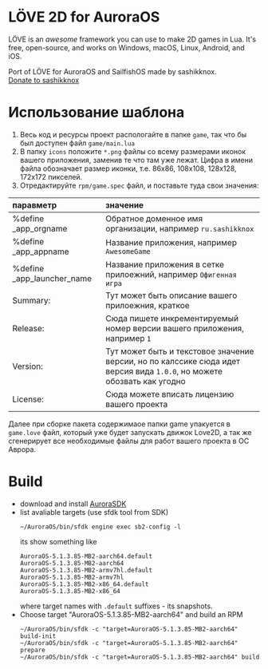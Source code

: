 # LÖVE 2D for AuroraOS

LÖVE is an *awesome* framework you can use to make 2D games in Lua. It's free, open-source, 
and works on Windows, macOS, Linux, Android, and iOS.  

Port of LÖVE for AuroraOS and SailfishOS made by sashikknox.  
[Donate to sashikknox](https://boosty.to/sashikknox)  

# Использование шаблона
1. Весь код и ресурсы проект распологайте в папке `game`, так что бы был доступен файл `game/main.lua`
2. В папку `icons` положите `*.png` файлы со всему размерами иконок вашего приложения, заменив те что 
там уже лежат. Цифра в имени файла обозначает размер иконки, т.е. 86x86, 108x108, 128x128, 172x172 
пикселей.
3. Отредактируйте `rpm/game.spec` файл, и поставьте туда свои значения:

| паравметр | значение |
| :--| :--|
|%define _app_orgname|Обратное доменное имя организации, например `ru.sashikknox`|
|%define _app_appname|Название приложения, например `AwesomeGame`|
|%define _app_launcher_name|Название приложения в сетке прилоежний, например `Офигенная игра`|
|Summary:|Тут может быть описание вашего прилоежния, краткое|
|Release:|Cюда пишете инкрементируемый номер версии вашего приложения, например `1`|
|Version:|Тут может быть и текстовое значение версии, но по калссике сюда идет версия вида `1.0.0`, но можете обозвать как угодно|
|License:|Сюда можете вписать лицензию вашего проекта|

Далее при сборке пакета содержимаое папки game упакуется в `game.love` файл, который уже будет 
запускать движок Love2D, а так же сгенерирует все необходимые файлы для работ вашего проекта 
в ОС Аврора.

# Build 
- download and install [AuroraSDK](https://developer.auroraos.ru/doc/software_development/sdk/downloads)
- list avaliable targets (use sfdk tool from SDK)
    ```
    ~/AuroraOS/bin/sfdk engine exec sb2-config -l
    ```
    its show something like
    ```
    AuroraOS-5.1.3.85-MB2-aarch64.default
    AuroraOS-5.1.3.85-MB2-aarch64
    AuroraOS-5.1.3.85-MB2-armv7hl.default
    AuroraOS-5.1.3.85-MB2-armv7hl
    AuroraOS-5.1.3.85-MB2-x86_64.default
    AuroraOS-5.1.3.85-MB2-x86_64
    ```
    where target names with `.default` suffixes - its snapshots. 
- Choose target "AuroraOS-5.1.3.85-MB2-aarch64" and build an RPM
    ```
    ~/AuroraOS/bin/sfdk -c "target=AuroraOS-5.1.3.85-MB2-aarch64" build-init
    ~/AuroraOS/bin/sfdk -c "target=AuroraOS-5.1.3.85-MB2-aarch64" prepare
    ~/AuroraOS/bin/sfdk -c "target=AuroraOS-5.1.3.85-MB2-aarch64" build
    ```
